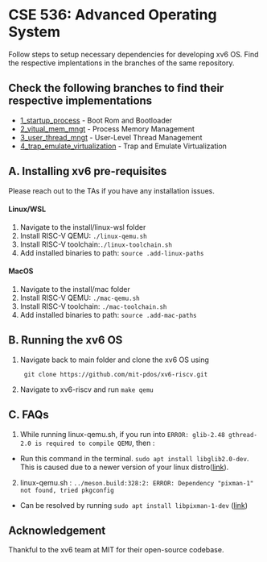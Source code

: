 # CSE 536: Advanced Operating System
Follow steps to setup necessary dependencies for developing xv6 OS. Find the respective implentations in the branches of the same repository.

## Check the following branches to find their respective implementations
- <a href ="https://github.com/Rahil-Parikh/operating_system_xv6/tree/1_startup_process">1_startup_process</a> - Boot Rom and Bootloader
- <a href ="https://github.com/Rahil-Parikh/operating_system_xv6/tree/2_virtual_mem_mngt">2_vitual_mem_mngt</a> - Process Memory Management
- <a href ="https://github.com/Rahil-Parikh/operating_system_xv6/tree/3_user_thread_mngt">3_user_thread_mngt</a> - User-Level Thread Management
- <a href ="https://github.com/Rahil-Parikh/operating_system_xv6/tree/4_trap_emulate_virtualization">4_trap_emulate_virtualization</a> - Trap and Emulate Virtualization 

## A. Installing xv6 pre-requisites 

Please reach out to the TAs if you have any installation issues.

#### Linux/WSL

1. Navigate to the install/linux-wsl folder
2. Install RISC-V QEMU: `./linux-qemu.sh`
3. Install RISC-V toolchain:`./linux-toolchain.sh`
4. Add installed binaries to path: `source .add-linux-paths`

#### MacOS

1. Navigate to the install/mac folder
2. Install RISC-V QEMU: `./mac-qemu.sh`
3. Install RISC-V toolchain: `./mac-toolchain.sh`
4. Add installed binaries to path: `source .add-mac-paths`

## B. Running the xv6 OS

1. Navigate back to main folder and clone the xv6 OS using 

        git clone https://github.com/mit-pdos/xv6-riscv.git

2. Navigate to xv6-riscv and run `make qemu`

## C. FAQs

1. While running linux-qemu.sh, if you run into `ERROR: glib-2.48 gthread-2.0 is required to compile QEMU`, then :

- Run this command in the terminal.  `sudo apt install libglib2.0-dev`. This is caused due to a newer version of your linux distro([link](https://github.com/Xilinx/qemu/issues/40)). 

2. linux-qemu.sh : `../meson.build:328:2: ERROR: Dependency "pixman-1" not found, tried pkgconfig`

- Can be resolved by running `sudo apt install libpixman-1-dev` ([link](https://stackoverflow.com/a/39916441))



## Acknowledgement

Thankful to the xv6 team at MIT for their open-source codebase. 
